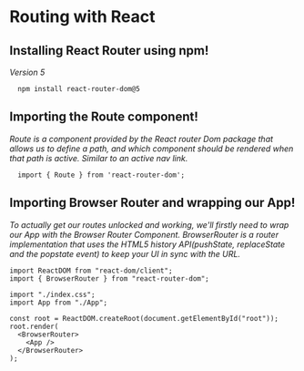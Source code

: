 # **Routing with React**

## **Installing React Router using npm!**

_Version 5_

```
  npm install react-router-dom@5
```

## **Importing the Route component!**

_Route is a component provided by the React router Dom package that allows us to define a path, and which component should be rendered when that path is active. Similar to an active nav link._

```
  import { Route } from 'react-router-dom';
```

## **Importing Browser Router and wrapping our App!**

_To actually get our routes unlocked and working, we'll firstly need to wrap our App with the Browser Router Component. BrowserRouter is a router implementation that uses the HTML5 history API(pushState, replaceState and the popstate event) to keep your UI in sync with the URL._

```
import ReactDOM from "react-dom/client";
import { BrowserRouter } from "react-router-dom";

import "./index.css";
import App from "./App";

const root = ReactDOM.createRoot(document.getElementById("root"));
root.render(
  <BrowserRouter>
    <App />
  </BrowserRouter>
);
```

